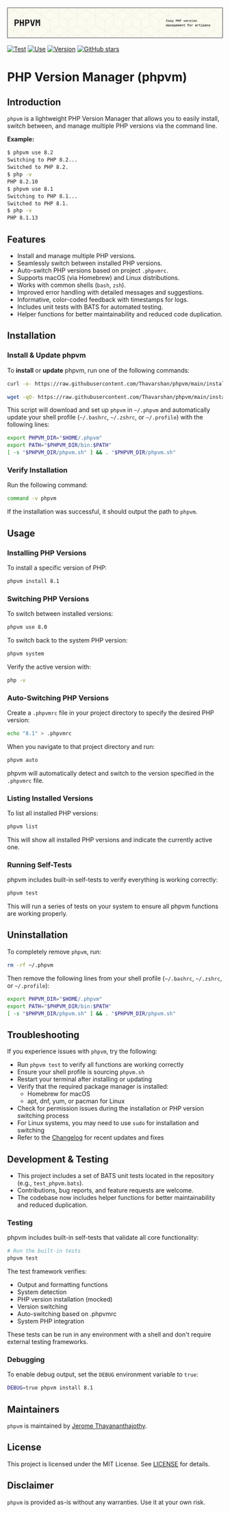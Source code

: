 [![PHP Version Manager (phpvm)](./assets/Banner.png)](https://github.com/Thavarshan/phpvm)

[![Test](https://github.com/Thavarshan/phpvm/actions/workflows/test.yml/badge.svg)](https://github.com/Thavarshan/phpvm/actions/workflows/test.yml)
[![Use](https://github.com/Thavarshan/phpvm/actions/workflows/use.yml/badge.svg)](https://github.com/Thavarshan/phpvm/actions/workflows/use.yml)
[![Version](https://img.shields.io/github/v/release/Thavarshan/phpvm.svg)](https://github.com/Thavarshan/phpvm/releases)
[![GitHub stars](https://img.shields.io/github/stars/Thavarshan/phpvm.svg)](https://github.com/Thavarshan/phpvm/stargazers)

# PHP Version Manager (phpvm)

## Introduction

`phpvm` is a lightweight PHP Version Manager that allows you to easily install, switch between, and manage multiple PHP versions via the command line.

**Example:**

```sh
$ phpvm use 8.2
Switching to PHP 8.2...
Switched to PHP 8.2.
$ php -v
PHP 8.2.10
$ phpvm use 8.1
Switching to PHP 8.1...
Switched to PHP 8.1.
$ php -v
PHP 8.1.13
```

## Features

- Install and manage multiple PHP versions.
- Seamlessly switch between installed PHP versions.
- Auto-switch PHP versions based on project `.phpvmrc`.
- Supports macOS (via Homebrew) and Linux distributions.
- Works with common shells (`bash`, `zsh`).
- Improved error handling with detailed messages and suggestions.
- Informative, color-coded feedback with timestamps for logs.
- Includes unit tests with BATS for automated testing.
- Helper functions for better maintainability and reduced code duplication.

## Installation

### Install & Update phpvm

To **install** or **update** phpvm, run one of the following commands:

```sh
curl -o- https://raw.githubusercontent.com/Thavarshan/phpvm/main/install.sh | bash
```

```sh
wget -qO- https://raw.githubusercontent.com/Thavarshan/phpvm/main/install.sh | bash
```

This script will download and set up `phpvm` in `~/.phpvm` and automatically update your shell profile (`~/.bashrc`, `~/.zshrc`, or `~/.profile`) with the following lines:

```sh
export PHPVM_DIR="$HOME/.phpvm"
export PATH="$PHPVM_DIR/bin:$PATH"
[ -s "$PHPVM_DIR/phpvm.sh" ] && . "$PHPVM_DIR/phpvm.sh"
```

### Verify Installation

Run the following command:

```sh
command -v phpvm
```

If the installation was successful, it should output the path to `phpvm`.

## Usage

### Installing PHP Versions

To install a specific version of PHP:

```sh
phpvm install 8.1
```

### Switching PHP Versions

To switch between installed versions:

```sh
phpvm use 8.0
```

To switch back to the system PHP version:

```sh
phpvm system
```

Verify the active version with:

```sh
php -v
```

### Auto-Switching PHP Versions

Create a `.phpvmrc` file in your project directory to specify the desired PHP version:

```sh
echo "8.1" > .phpvmrc
```

When you navigate to that project directory and run:

```sh
phpvm auto
```

phpvm will automatically detect and switch to the version specified in the `.phpvmrc` file.

### Listing Installed Versions

To list all installed PHP versions:

```sh
phpvm list
```

This will show all installed PHP versions and indicate the currently active one.

### Running Self-Tests

phpvm includes built-in self-tests to verify everything is working correctly:

```sh
phpvm test
```

This will run a series of tests on your system to ensure all phpvm functions are working properly.

## Uninstallation

To completely remove `phpvm`, run:

```sh
rm -rf ~/.phpvm
```

Then remove the following lines from your shell profile (`~/.bashrc`, `~/.zshrc`, or `~/.profile`):

```sh
export PHPVM_DIR="$HOME/.phpvm"
export PATH="$PHPVM_DIR/bin:$PATH"
[ -s "$PHPVM_DIR/phpvm.sh" ] && . "$PHPVM_DIR/phpvm.sh"
```

## Troubleshooting

If you experience issues with `phpvm`, try the following:

- Run `phpvm test` to verify all functions are working correctly
- Ensure your shell profile is sourcing `phpvm.sh`
- Restart your terminal after installing or updating
- Verify that the required package manager is installed:
  - Homebrew for macOS
  - apt, dnf, yum, or pacman for Linux
- Check for permission issues during the installation or PHP version switching process
- For Linux systems, you may need to use `sudo` for installation and switching
- Refer to the [Changelog](./CHANGELOG.md) for recent updates and fixes

## Development & Testing

- This project includes a set of BATS unit tests located in the repository (e.g., `test_phpvm.bats`).
- Contributions, bug reports, and feature requests are welcome.
- The codebase now includes helper functions for better maintainability and reduced duplication.

### Testing

phpvm includes built-in self-tests that validate all core functionality:

```sh
# Run the built-in tests
phpvm test
```

The test framework verifies:

- Output and formatting functions
- System detection
- PHP version installation (mocked)
- Version switching
- Auto-switching based on .phpvmrc
- System PHP integration

These tests can be run in any environment with a shell and don't require external testing frameworks.

### Debugging

To enable debug output, set the `DEBUG` environment variable to `true`:

```sh
DEBUG=true phpvm install 8.1
```

## Maintainers

`phpvm` is maintained by [Jerome Thayananthajothy](https://github.com/Thavarshan).

## License

This project is licensed under the MIT License. See [LICENSE](./LICENSE) for details.

## Disclaimer

`phpvm` is provided as-is without any warranties. Use it at your own risk.
